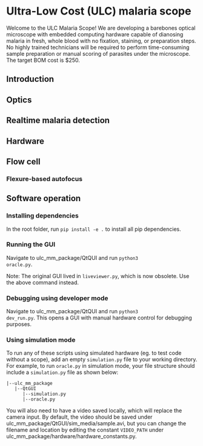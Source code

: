 # Ultra-Low Cost (ULC) malaria scope

Welcome to the ULC Malaria Scope! We are developing a barebones optical microscope with embedded computing hardware capable of dianosing malaria in fresh, whole blood with no fixation, staining, or preparation steps. No highly trained technicians will be required to perform time-consuming sample preparation or manual scoring of parasites under the microscope. The target BOM cost is $250.

## Introduction

## Optics

## Realtime malaria detection

## Hardware

## Flow cell

### Flexure-based autofocus

## Software operation

### Installing dependencies
In the root folder, run <code>pip install -e .</code> to install all pip dependencies.

### Running the GUI

Navigate to ulc_mm_package/QtQUI and run <code>python3 oracle.py</code>.

Note: The original GUI lived in <code>liveviewer.py</code>, which is now obsolete. Use the above command instead.

### Debugging using developer mode

Navigate to ulc_mm_package/QtQUI and run <code>python3 dev_run.py</code>. This opens a GUI with manual hardware control for debugging purposes.

### Using simulation mode

To run any of these scripts using simulated hardware (eg. to test code without a scope), add an empty <code>simulation.py</code> file to your working directory. For example, to run <code>oracle.py</code> in simulation mode, your file structure should include a <code>simulation.py</code> file as shown below:

```
|--ulc_mm_package
   |--QtGUI
      |--simulation.py
      |--oracle.py
```

You will also need to have a video saved locally, which will replace the camera input. By default, the video should be saved under ulc_mm_package/QtGUI/sim_media/sample.avi, but you can change the filename and location by editing the constant <code>VIDEO_PATH</code> under ulc_mm_package/hardware/hardware_constants.py.